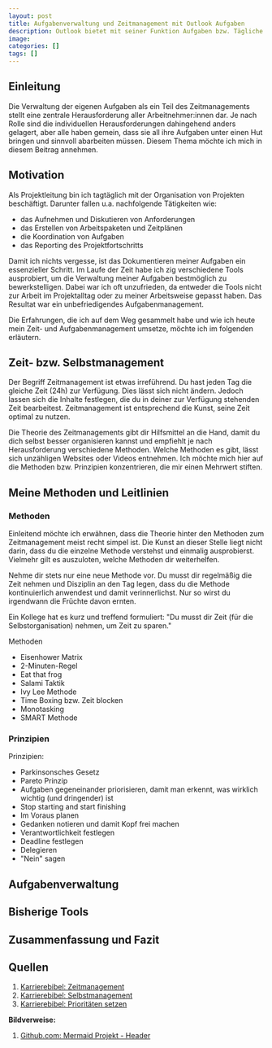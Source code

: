 ```yaml
---
layout: post
title: Aufgabenverwaltung und Zeitmanagement mit Outlook Aufgaben
description: Outlook bietet mit seiner Funktion Aufgaben bzw. Tägliche Aufgabenliste eine hervorragende Option seine Aufgaben an einem zentralen Ort zu managen. Ich möchte präsentieren, wie ich damit mein Zeitmanagement gestalte.
image:
categories: []
tags: []
---
```


## Einleitung
Die Verwaltung der eigenen Aufgaben als ein Teil des Zeitmanagements stellt eine zentrale Herausforderung aller Arbeitnehmer:innen dar. Je nach Rolle sind die individuellen Herausforderungen dahingehend anders gelagert, aber alle haben gemein, dass sie all ihre Aufgaben unter einen Hut bringen und sinnvoll abarbeiten müssen. Diesem Thema möchte ich mich in diesem Beitrag annehmen.

## Motivation
Als Projektleitung bin ich tagtäglich mit der Organisation von Projekten beschäftigt. Darunter fallen u.a. nachfolgende Tätigkeiten wie:
- das Aufnehmen und Diskutieren von Anforderungen
- das Erstellen von Arbeitspaketen und Zeitplänen
- die Koordination von Aufgaben
- das Reporting des Projektfortschritts

Damit ich nichts vergesse, ist das Dokumentieren meiner Aufgaben ein essenzieller Schritt. Im Laufe der Zeit habe ich zig verschiedene Tools ausprobiert, um die Verwaltung meiner Aufgaben bestmöglich zu bewerkstelligen. Dabei war ich oft unzufrieden, da entweder die Tools nicht zur Arbeit im Projektalltag oder zu meiner Arbeitsweise gepasst haben. Das Resultat war ein unbefriedigendes Aufgabenmanagement. 

Die Erfahrungen, die ich auf dem Weg gesammelt habe und wie ich heute mein Zeit- und Aufgabenmanagement umsetze, möchte ich im folgenden erläutern.

## Zeit- bzw. Selbstmanagement
Der Begriff Zeitmanagement ist etwas irreführend. Du hast jeden Tag die gleiche Zeit (24h) zur Verfügung. Dies lässt sich nicht ändern. Jedoch lassen sich die Inhalte festlegen, die du in deiner zur Verfügung stehenden Zeit bearbeitest. Zeitmanagement ist entsprechend die Kunst, seine Zeit optimal zu nutzen.

Die Theorie des Zeitmanagements gibt dir Hilfsmittel an die Hand, damit du dich selbst besser organisieren kannst und empfiehlt je nach Herausforderung verschiedene Methoden. Welche Methoden es gibt, lässt sich unzähligen Websites oder Videos entnehmen. Ich möchte mich hier auf die Methoden bzw. Prinzipien konzentrieren, die mir einen Mehrwert stiften.

## Meine Methoden und Leitlinien

### Methoden
Einleitend möchte ich erwähnen, dass die Theorie hinter den Methoden zum Zeitmanagement meist recht simpel ist. Die Kunst an dieser Stelle liegt nicht darin, dass du die einzelne Methode verstehst und einmalig ausprobierst. Vielmehr gilt es auszuloten, welche Methoden dir weiterhelfen. 

Nehme dir stets nur eine neue Methode vor. Du musst dir regelmäßig die Zeit nehmen und  Disziplin an den Tag legen, dass du die Methode kontinuierlich anwendest und damit verinnerlichst. Nur so wirst du irgendwann die Früchte davon ernten.

Ein Kollege hat es kurz und treffend formuliert: "Du musst dir Zeit (für die Selbstorganisation) nehmen, um Zeit zu sparen."

Methoden
- Eisenhower Matrix
- 2-Minuten-Regel
- Eat that frog
- Salami Taktik
- Ivy Lee Methode
- Time Boxing bzw. Zeit blocken
- Monotasking
- SMART Methode

### Prinzipien

Prinzipien:
- Parkinsonsches Gesetz
- Pareto Prinzip
- Aufgaben gegeneinander priorisieren, damit man erkennt, was wirklich wichtig (und dringender) ist
- Stop starting and start finishing
- Im Voraus planen
- Gedanken notieren und damit Kopf frei machen
- Verantwortlichkeit festlegen
- Deadline festlegen
- Delegieren
- "Nein" sagen


## Aufgabenverwaltung


## Bisherige Tools


## Zusammenfassung und Fazit


## Quellen
1. [Karrierebibel: Zeitmanagement](https://karrierebibel.de/zeitmanagement/)
2. [Karrierebibel: Selbstmanagement](https://karrierebibel.de/selbstmanagement/)
3. [Karrierebibel: Prioritäten setzen](https://karrierebibel.de/prioritaten-setzen/)

**Bildverweise:**  
1. [Github.com: Mermaid Projekt - Header](https://github.com/mermaid-js/mermaid/raw/develop/img/header.png)